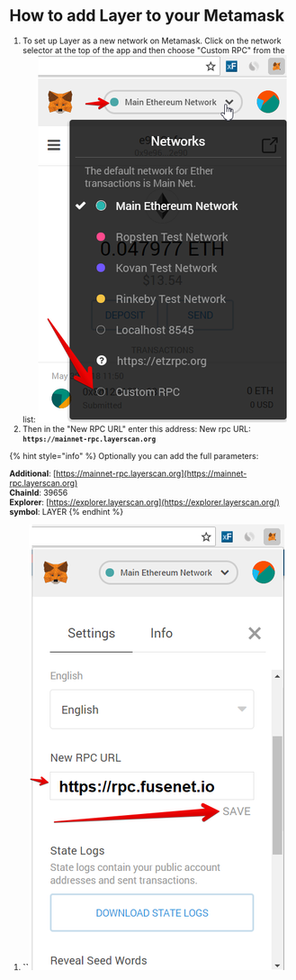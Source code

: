 # How to add Layer to your Metamask

1. To set up Layer as a new network on Metamask. Click on the network selector at the top of the app and then choose "Custom RPC" from the list:   ![](.gitbook/assets/etz1%20%281%29.png)  
2. Then in the "New RPC URL" enter this address: New rpc URL: **`https://mainnet-rpc.layerscan.org`**

{% hint style="info" %}
Optionally you can add the full parameters:

**Additional**: [https://mainnet-rpc.layerscan.org](https://mainnet-rpc.layerscan.org)  
**ChainId**: 39656  
**Explorer**: [https://explorer.layerscan.org](https://explorer.layerscan.org/)  
**symbol**: LAYER
{% endhint %}

1. **\`\`**![](.gitbook/assets/ez2.png)

